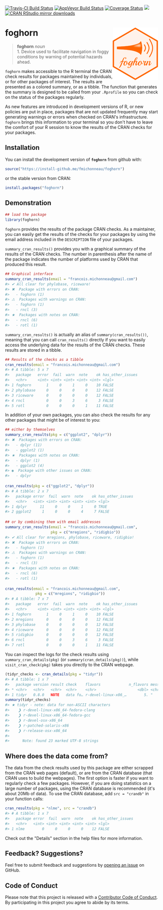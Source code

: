 
<!-- README.md is generated from README.Rmd. Please edit that file -->
[![Travis-CI Build Status](https://travis-ci.org/fmichonneau/foghorn.svg?branch=master)](https://travis-ci.org/fmichonneau/foghorn) [![AppVeyor Build Status](https://ci.appveyor.com/api/projects/status/github/fmichonneau/foghorn?branch=master&svg=true)](https://ci.appveyor.com/project/fmichonneau/foghorn) [![Coverage Status](https://img.shields.io/codecov/c/github/fmichonneau/foghorn/master.svg)](https://codecov.io/github/fmichonneau/foghorn?branch=master) [![](http://www.r-pkg.org/badges/version/foghorn)](http://www.r-pkg.org/pkg/foghorn) [![CRAN RStudio mirror downloads](http://cranlogs.r-pkg.org/badges/foghorn)](http://www.r-pkg.org/pkg/foghorn)

foghorn <img src="man/figures/logo.png" align="right" />
========================================================

> **foghorn** *noun* <br> 1. Device used to facilitate navigation in foggy conditions by warning of potential hazards ahead.

`foghorn` makes accessible to the R terminal the CRAN check results for packages maintained by individuals, or for other packages of interest. The results are presented as a colored summary, or as a tibble. The function that generates the summary is designed to be called from your `.Rprofile` so you can check on the status of the packages regularly.

As new features are introduced in development versions of R, or new policies are put in place, packages that are not updated frequently may start generating warnings or errors when checked on CRAN's infrastructure. `foghorn` brings this information to your terminal so you don't have to leave the comfort of your R session to know the results of the CRAN checks for your packages.

Installation
------------

You can install the development version of **`foghorn`** from github with:

``` r
source("https://install-github.me/fmichonneau/foghorn")
```

or the stable version from CRAN:

``` r
install.packages("foghorn")
```

Demonstration
-------------

``` r
## load the package
library(foghorn)
```

`foghorn` provides the results of the package CRAN checks. As a maintainer, you can easily get the results of the checks for your packages by using the email address included in the `DESCRIPTION` file of your packages.

`summary_cran_results()` provides you with a graphical summary of the results of the CRAN checks. The number in parenthesis after the name of the package indicates the number of platforms used by CRAN that produced this result.

``` r
## Graphical interface
summary_cran_results(email = "francois.michonneau@gmail.com")
#> ✔ All clear for phylobase, riceware!
#> ✖  Package with errors on CRAN: 
#>   - foghorn (1)
#> ⚠  Packages with warnings on CRAN: 
#>   - foghorn (1)
#>   - rncl (3)
#> ★  Packages with notes on CRAN: 
#>   - rncl (6)
#>   - rotl (1)
```

`summary_cran_results()` is actually an alias of `summary(cran_results())`, meaning that you can call `cran_results()` directly if you want to easily access the underlying data for the results of the CRAN checks. These results are stored in a tibble.

``` r
## Results of the checks as a tibble
cran_results(email = "francois.michonneau@gmail.com")
#> # A tibble: 5 x 7
#>   package   error  fail  warn  note    ok has_other_issues
#>   <chr>     <int> <int> <int> <int> <int> <lgl>           
#> 1 foghorn       1     0     1     0    10 FALSE           
#> 2 phylobase     0     0     0     0    12 FALSE           
#> 3 riceware      0     0     0     0    12 FALSE           
#> 4 rncl          0     0     3     6     3 FALSE           
#> 5 rotl          0     0     0     1    11 FALSE
```

In addition of your own packages, you can also check the results for any other packages that might be of interest to you:

``` r
## either by themselves
summary_cran_results(pkg = c("ggplot2", "dplyr"))
#> ✖  Packages with errors on CRAN: 
#>   - dplyr (11)
#>   - ggplot2 (1)
#> ★  Packages with notes on CRAN: 
#>   - dplyr (1)
#>   - ggplot2 (4)
#> ◉  Package with other issues on CRAN: 
#>   - dplyr

cran_results(pkg = c("ggplot2", "dplyr"))
#> # A tibble: 2 x 7
#>   package error  fail  warn  note    ok has_other_issues
#>   <chr>   <int> <int> <int> <int> <int> <lgl>           
#> 1 dplyr      11     0     0     1     0 TRUE            
#> 2 ggplot2     1     0     0     4     7 FALSE

## or by combining them with email addresses
summary_cran_results(email = "francois.michonneau@gmail.com",
                     pkg = c("mregions", "ridigbio"))
#> ✔ All clear for mregions, phylobase, riceware, ridigbio!
#> ✖  Package with errors on CRAN: 
#>   - foghorn (1)
#> ⚠  Packages with warnings on CRAN: 
#>   - foghorn (1)
#>   - rncl (3)
#> ★  Packages with notes on CRAN: 
#>   - rncl (6)
#>   - rotl (1)

cran_results(email = "francois.michonneau@gmail.com",
              pkg = c("mregions", "ridigbio"))
#> # A tibble: 7 x 7
#>   package   error  fail  warn  note    ok has_other_issues
#>   <chr>     <int> <int> <int> <int> <int> <lgl>           
#> 1 foghorn       1     0     1     0    10 FALSE           
#> 2 mregions      0     0     0     0    12 FALSE           
#> 3 phylobase     0     0     0     0    12 FALSE           
#> 4 riceware      0     0     0     0    12 FALSE           
#> 5 ridigbio      0     0     0     0    12 FALSE           
#> 6 rncl          0     0     3     6     3 FALSE           
#> 7 rotl          0     0     0     1    11 FALSE
```

You can inspect the logs for the check results using `summary_cran_details(pkg)` (or `summary(cran_details(pkg))`), while `visit_cran_check(pkg)` takes you directly to the CRAN webpage.

``` r
(tidyr_checks <- cran_details(pkg = "tidyr"))
#> # A tibble: 1 x 7
#>   package version result check    flavors             n_flavors message   
#> * <chr>   <chr>   <chr>  <chr>    <chr>                   <dbl> <chr>     
#> 1 tidyr   0.8.0   NOTE   data fo… r-devel-linux-x86_…        5. "     Not…
summary(tidyr_checks)
#> ★ tidyr - note: data for non-ASCII characters
#>    ❯ r-devel-linux-x86_64-fedora-clang 
#>    ❯ r-devel-linux-x86_64-fedora-gcc 
#>    ❯ r-devel-osx-x86_64 
#>    ❯ r-patched-solaris-x86 
#>    ❯ r-release-osx-x86_64 
#> 
#>      Note: found 23 marked UTF-8 strings
```

Where does the data come from?
------------------------------

The data from the check results used by this package are either scrapped from the CRAN web pages (default), or are from the CRAN database (that CRAN uses to build the webpages). The first option is faster if you want to regularly check a few packages. However, if you are doing statistics on a large number of packages, using the CRAN database is recommended (it's about 20Mb of data). To use the CRAN database, add `src = "crandb"` in your function calls:

``` r
cran_results(pkg = "nlme", src = "crandb")
#> # A tibble: 1 x 7
#>   package error  fail  warn  note    ok has_other_issues
#>   <chr>   <int> <int> <int> <int> <int> <lgl>           
#> 1 nlme        0     0     0     0    12 FALSE
```

Check out the "Details" section in the help files for more information.

Feedback? Suggestions?
----------------------

Feel free to submit feedback and suggestions by [opening an issue](https://github.com/fmichonneau/foghorn/issues/new) on GitHub.

Code of Conduct
---------------

Please note that this project is released with a [Contributor Code of Conduct](CONDUCT.md). By participating in this project you agree to abide by its terms.
